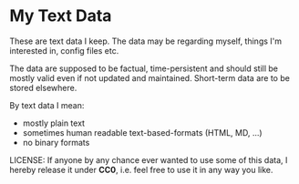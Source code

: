 My Text Data
============

These are text data I keep. The data may be regarding myself, things I'm interested in, config files etc.

The data are supposed to be factual, time-persistent and should still be mostly valid even if not updated and maintained. Short-term data are to be stored elsewhere.

By text data I mean:
- mostly plain text
- sometimes human readable text-based-formats (HTML, MD, ...)
- no binary formats

LICENSE: If anyone by any chance ever wanted to use some of this data, I hereby release it under **CC0**, i.e. feel free to use it in any way you like.
